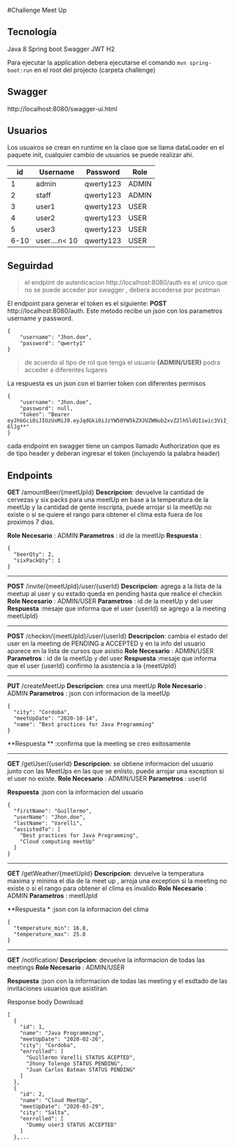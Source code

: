 #Challenge Meet Up


## Tecnología
Java 8
Spring boot 
Swagger
JWT
H2

Para ejecutar la application debera ejecutarse el comando `mvn spring-boot:run` en el root del projecto (carpeta challenge)

## Swagger
http://localhost:8080/swagger-ui.html

## Usuarios

Los usuairos se crean en runtime en la clase que se llama dataLoader en el paquete init, cualquier cambio de usuarios se puede realizar ahi.

|id|Username   | Password   | Role   |
| ------------| ------------ | ------------ | ------------ |
|1|  admin | qwerty123  | ADMIN  |
|2|  staff |  qwerty123 | ADMIN  |
|3| user1  | qwerty123  |  USER |
|4|  user2 |   qwerty123 |  USER |
|5|  user3 |   qwerty123 |  USER |
|6-10|  user....n< 10 |   qwerty123 | USER   |


## Seguirdad
>  el endpiint de autenticacion http://localhost:8080/auth es el unico que no se puede acceder por swagger , debera accederse por postman 

El endpoint para generar el token es el siguiente: **POST** http://localhost:8080/auth. Este metodo recibe un json con los parametros username y password. 
```
{
    "username": "Jhon.doe",
    "password": "qwerty1"
}
```
>de acuerdo al tipo de rol que tenga el usuario **(ADMIN/USER)** podra acceder a diferentes lugares

La respuesta es un json con el barrier token con diferentes permisos
```
{
    "username": "Jhon.doe",
    "password": null,
    "token": "Bearer eyJhbGciOiJIUzUxMiJ9.eyJqdGkiOiJzYW50YW5kZXJUZWNub2xvZ2lhSldUIiwic3ViIjoiQWRtaW4iLCJhdXRob3JpdGllcyI6WyJST0xFX0FETUlOIl0sImlhdCI6MTYwMjY4NTczNCwiZXhwIjoxNjAyNjg2MzM0fQ.NB9F_BionjjrSSTT4IizxTEnhT7QrFlTHRv9R10yiiP8XJCA4DmZhv1Bf98kG3KVN0BKPBTwr_5Qfmm_r-6lJg**"
}
```
cada endpoint en swagger tiene un campos llamado Authorization que es de tipo header y deberan ingresar el token (incluyendo la palabra header)

## Endpoints

**GET** /amountBeer/{meetUpId}
**Descripcion**: devuelve la cantidad de cervezas y six packs para una meetUp en base a la temperatura de la meetUp y la cantidad de gente inscripta, puede arrojar si la meetUp no existe o si se quiere el rango para obtener el clima esta fuera de los proximos 7 dias.

**Role Necesario** : ADMIN
**Parametros** : id de la meetUp
**Respuesta** : 
```
{
  "beerQty": 2,
  "sixPackQty": 1
}
```
------

**POST** /invite/{meetUpId}/user/{userId}
**Descripcion**: agrega a la lista de la meetup al user y su estado queda en pending hasta que realice el checkin
**Role Necesario** : ADMIN/USER
**Parametros** : id de la meetUp y del user
**Respuesta** :mesaje que informa que el user {userId} se agrego a la meeting meetUpId}

------

**POST** /checkin/{meetUpId}/user/{userId}
**Descripcion**: cambia el estado del user en la meeting de PENDING a ACCEPTED y
 en la info del usuario aparece en la lista de cursos que asistio
**Role Necesario** : ADMIN/USER
**Parametros** : id de la meetUp y del user
**Respuesta** :mesaje que informa que el user {userId} confirmo la asistencia a la {meetUpId}

------
**PUT** /createMeetUp
**Descripcion**: crea una meetUp
**Role Necesario** : ADMIN
**Parametros** : json con informacion de la meetUp
```
{
  "city": "Cordoba",
  "meetUpDate": "2020-10-14",
  "name": "Best practices for Java Programming"
}
```
**Respuesta ** :confirma que la meeting se creo exitosamente

------

**GET** /getUser/{userId}
**Descripcion**: se obtiene informacion del usuario junto con las MeetUps en las que se enlisto, puede arrojar una exception si el user no existe.
**Role Necesario** : ADMIN/USER
**Parametros** : userId

**Respuesta** :json con la informacion del usuario
```
{
  "firstName": "Guillermo",
  "userName": "Jhon.doe",
  "lastName": "Varelli",
  "assistedTo": [
    "Best practices for Java Programming",
	"Cloud computing meetUp"
  ]
}
```


------
**GET**  /getWeather/{meetUpId}
**Descripcion**: devuelve la temperatura maxima y minima el dia de la meet up , arroja una exception si la meeting no existe o si el rango para obtener el clima es invalido
**Role Necesario** : ADMIN
**Parametros** : meetUpId

**Respuesta * :json con la informacion del clima
```
{
  "temperature_min": 16.8,
  "temperature_max": 25.8
}
```

------
**GET**  /notification/
**Descripcion**: devuelve la informacion de todas las meetings 
**Role Necesario** : ADMIN/USER

**Respuesta** :json con la informacion de todas las meeting y el esdtado de las invitaciones usuarios que asistiran
	
Response body
Download
```
[
  {
    "id": 1,
    "name": "Java Programming",
    "meetUpDate": "2020-02-26",
    "city": "Cordoba",
    "enrrolled": [
      "Guillermo Varelli STATUS ACEPTED",
      "Jhony Tolengo STATUS PENDING",
      "Juan Carlos Batman STATUS PENDING"
    ]
  },
  {
    "id": 2,
    "name": "Cloud MeetUp",
    "meetUpDate": "2020-03-29",
    "city": "Salta",
    "enrrolled": [
      "Dummy user3 STATUS ACCEPTED"
    ]
  },...
```


